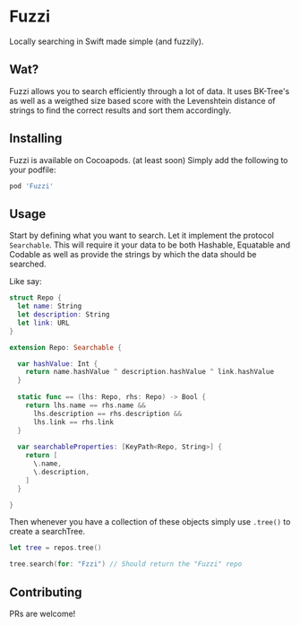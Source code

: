 # Fuzzi
Locally searching in Swift made simple (and fuzzily).

## Wat?

Fuzzi allows you to search efficiently through a lot of data.
It uses BK-Tree's as well as a weigthed size based score with the Levenshtein distance of strings to find the correct results and sort them accordingly.

## Installing

Fuzzi is available on Cocoapods. (at least soon)
Simply add the following to your podfile:

```ruby
pod 'Fuzzi'
```

## Usage

Start by defining what you want to search. Let it implement the protocol `Searchable`. 
This will require it your data to be both Hashable, Equatable and Codable as well as provide the strings by which the data should be searched.

Like say:

```swift
struct Repo {
  let name: String
  let description: String
  let link: URL
}

extension Repo: Searchable {

  var hashValue: Int {
    return name.hashValue ^ description.hashValue ^ link.hashValue
  }
  
  static func == (lhs: Repo, rhs: Repo) -> Bool {
    return lhs.name == rhs.name && 
      lhs.description == rhs.description && 
      lhs.link == rhs.link
  }
  
  var searchableProperties: [KeyPath<Repo, String>] {
    return [
      \.name,
      \.description,
    ]
  }

}
```

Then whenever you have a collection of these objects simply use `.tree()` to create a searchTree.

```swift
let tree = repos.tree()

tree.search(for: "Fzzi") // Should return the "Fuzzi" repo
```

## Contributing

PRs are welcome!
